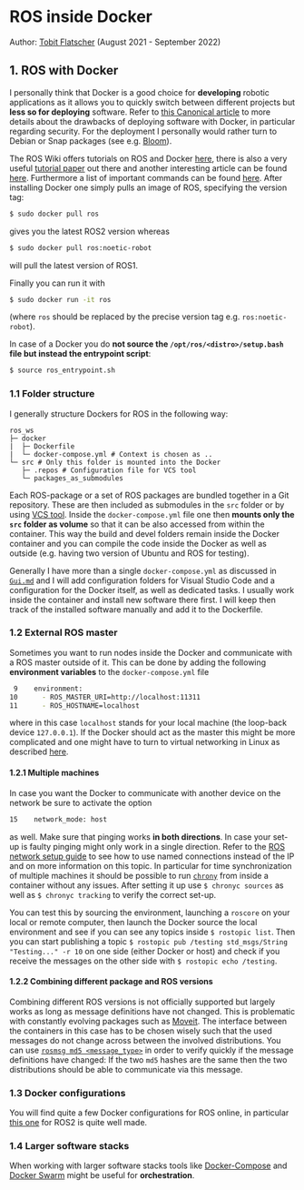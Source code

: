 # ROS inside Docker

Author: [Tobit Flatscher](https://github.com/2b-t) (August 2021 - September 2022)



## 1. ROS with Docker

I personally think that Docker is a good choice for **developing** robotic applications as it allows you to quickly switch between different projects but **less so for deploying** software. Refer to [this Canonical article](https://ubuntu.com/blog/ros-docker) to more details about the drawbacks of deploying software with Docker, in particular regarding security. For the deployment I personally would rather turn to Debian or Snap packages (see e.g. [Bloom](http://wiki.ros.org/bloom/Tutorials/FirstTimeRelease)).

The ROS Wiki offers tutorials on ROS and Docker [here](http://wiki.ros.org/docker/Tutorials), there is also a very useful [tutorial paper](https://www.researchgate.net/publication/317751755_ROS_and_Docker) out there and another interesting article can be found [here](https://roboticseabass.com/2021/04/21/docker-and-ros/). Furthermore a list of important commands can be found [here](https://tuw-cpsg.github.io/tutorials/docker-ros/). After installing Docker one simply pulls an image of ROS, specifying the version tag:

```bash
$ sudo docker pull ros
```

gives you the latest ROS2 version whereas 

```bash
$ sudo docker pull ros:noetic-robot
```

will pull the latest version of ROS1.

Finally you can run it with 

```bash
$ sudo docker run -it ros
```

(where `ros` should be replaced by the precise version tag e.g. `ros:noetic-robot`).

In case of a Docker you do **not source the `/opt/ros/<distro>/setup.bash` file but instead the entrypoint script**:

```bash
$ source ros_entrypoint.sh
```

### 1.1 Folder structure

I generally structure Dockers for ROS in the following way:

```
ros_ws
├─ docker
|  ├─ Dockerfile
|  └─ docker-compose.yml # Context is chosen as ..
└─ src # Only this folder is mounted into the Docker
   ├─ .repos # Configuration file for VCS tool
   └─ packages_as_submodules
```

Each ROS-package or a set of ROS packages are bundled together in a Git repository. These are then included as submodules in the `src` folder or by using [VCS tool](https://github.com/dirk-thomas/vcstool). Inside the `docker-compose.yml` file one then **mounts only the `src` folder as volume** so that it can be also accessed from within the container. This way the build and devel folders remain inside the Docker container and you can compile the code inside the Docker as well as outside (e.g. having two version of Ubuntu and ROS for testing).

Generally I have more than a single `docker-compose.yml` as discussed in [`Gui.md`](./Gui.md) and I will add configuration folders for Visual Studio Code and a configuration for the Docker itself, as well as dedicated tasks. I usually work inside the container and install new software there first. I will keep then track of the installed software manually and add it to the Dockerfile.

### 1.2 External ROS master

Sometimes you want to run nodes inside the Docker and communicate with a ROS master outside of it. This can be done by adding the following **environment variables** to the `docker-compose.yml` file

```bash
 9    environment:
10      - ROS_MASTER_URI=http://localhost:11311
11      - ROS_HOSTNAME=localhost
```

where in this case `localhost` stands for your local machine (the loop-back device `127.0.0.1`). If the Docker should act as the master this might be more complicated and one might have to turn to virtual networking in Linux as described [here](https://developers.redhat.com/blog/2018/10/22/introduction-to-linux-interfaces-for-virtual-networking).

#### 1.2.1 Multiple machines

In case you want the Docker to communicate with another device on the network be sure to activate the option

```bash
15    network_mode: host
```

as well. Make sure that pinging works **in both directions**. In case your set-up is faulty pinging might only work in a single direction. Refer to the [ROS network setup guide](https://wiki.ros.org/ROS/NetworkSetup) to see how to use named connections instead of the IP and on more information on this topic. In particular for time synchronization of multiple machines it should be possible to run [`chrony`](https://robofoundry.medium.com/how-to-sync-time-between-robot-and-host-machine-for-ros2-ecbcff8aadc4) from inside a container without any issues. After setting it up use `$ chronyc sources` as well as `$ chronyc tracking` to verify the correct set-up.

You can test this by sourcing the environment, launching a `roscore` on your local or remote computer, then launch the Docker source the local environment and see if you can see any topics inside `$ rostopic list`. Then you can start publishing a topic `$ rostopic pub /testing std_msgs/String "Testing..." -r 10` on one side (either Docker or host) and check if you receive the messages on the other side with `$ rostopic echo /testing`.

#### 1.2.2 Combining different package and ROS versions

Combining different ROS versions is not officially supported but largely works as long as message definitions have not changed. This is problematic with constantly evolving packages such as [Moveit](https://moveit.ros.org/). The interface between the containers in this case has to be chosen wisely such that the used messages do not change across between the involved distributions. You can use [`rosmsg md5 <message_type>`](https://wiki.ros.org/rosmsg#rosmsg_md5) in order to verify quickly if the message definitions have changed: If the two `md5` hashes are the same then the two distributions should be able to communicate via this message.

### 1.3 Docker configurations

You will find quite a few Docker configurations for ROS online, in particular [this one](https://github.com/athackst/vscode_ros2_workspace) for ROS2 is quite well made.

### 1.4 Larger software stacks

When working with larger software stacks tools like [Docker-Compose](https://docs.docker.com/compose/) and [Docker Swarm](https://docs.docker.com/engine/swarm/stack-deploy/) might be useful for **orchestration**.
